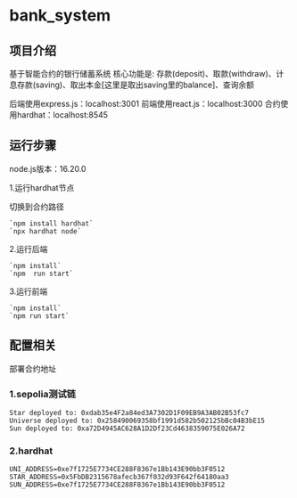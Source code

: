# bank_system

## 项目介绍

基于智能合约的银行储蓄系统
核心功能是:
存款(deposit)、取款(withdraw)、计息存款(saving)、取出本金[这里是取出saving里的balance]、查询余额

后端使用express.js：localhost:3001
前端使用react.js：localhost:3000
合约使用hardhat：localhost:8545

## 运行步骤

node.js版本：16.20.0

1.运行hardhat节点

切换到合约路径
```
`npm install hardhat`
`npx hardhat node`
```
2.运行后端
```
`npm install`
`npm  run start`
```
3.运行前端
```
`npm install`
`npm run start`
```
## 配置相关

部署合约地址
### 1.sepolia测试链
    Star deployed to: 0xdab35e4F2a84ed3A7302D1F09EB9A3AB02B53fc7  
    Universe deployed to: 0x258490069358bf1991d582b502125bBc04B3bE15  
    Sun deployed to: 0xa72D4945AC628A1D2Df23Cd4638359075E026A72  
### 2.hardhat
    UNI_ADDRESS=0xe7f1725E7734CE288F8367e1Bb143E90bb3F0512  
    STAR_ADDRESS=0x5FbDB2315678afecb367f032d93F642f64180aa3  
    SUN_ADDRESS=0xe7f1725E7734CE288F8367e1Bb143E90bb3F0512  
